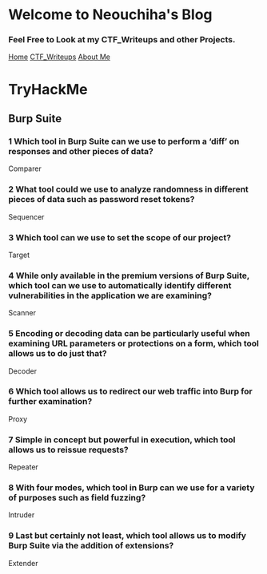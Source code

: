 # Welcome to Neouchiha's Blog

### Feel Free to Look at my CTF_Writeups and other Projects.

[Home](https://npranav7619.github.io/)
[CTF_Writeups](https://npranav7619.github.io/CTF_Writeups)
[About Me](https://npranav7619.github.io/Aboutme)

# TryHackMe
## Burp Suite

### 1 Which tool in Burp Suite can we use to perform a ‘diff’ on responses and other pieces of data?

Comparer

### 2 What tool could we use to analyze randomness in different pieces of data such as password reset tokens?

Sequencer

### 3 Which tool can we use to set the scope of our project?

Target

### 4 While only available in the premium versions of Burp Suite, which tool can we use to automatically identify different vulnerabilities in the application we are examining?

Scanner

### 5 Encoding or decoding data can be particularly useful when examining URL parameters or protections on a form, which tool allows us to do just that?

Decoder

### 6 Which tool allows us to redirect our web traffic into Burp for further examination?

Proxy

### 7 Simple in concept but powerful in execution, which tool allows us to reissue requests?

Repeater

### 8 With four modes, which tool in Burp can we use for a variety of purposes such as field fuzzing?

Intruder

### 9 Last but certainly not least, which tool allows us to modify Burp Suite via the addition of extensions?

Extender
